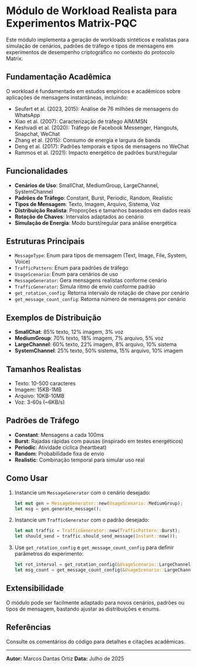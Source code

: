 # Módulo de Workload Realista para Experimentos Matrix-PQC

Este módulo implementa a geração de workloads sintéticos e realistas para simulação de cenários, padrões de tráfego e tipos de mensagens em experimentos de desempenho criptográfico no contexto do protocolo Matrix.

## Fundamentação Acadêmica

O workload é fundamentado em estudos empíricos e acadêmicos sobre aplicações de mensagens instantâneas, incluindo:
- Seufert et al. (2023, 2015): Análise de 76 milhões de mensagens do WhatsApp
- Xiao et al. (2007): Caracterização de tráfego AIM/MSN
- Keshvadi et al. (2020): Tráfego de Facebook Messenger, Hangouts, Snapchat, WeChat
- Zhang et al. (2015): Consumo de energia e largura de banda
- Deng et al. (2017): Padrões temporais e tipos de mensagens no WeChat
- Rammos et al. (2021): Impacto energético de padrões burst/regular

## Funcionalidades

- **Cenários de Uso**: SmallChat, MediumGroup, LargeChannel, SystemChannel
- **Padrões de Tráfego**: Constant, Burst, Periodic, Random, Realistic
- **Tipos de Mensagem**: Texto, Imagem, Arquivo, Sistema, Voz
- **Distribuição Realista**: Proporções e tamanhos baseados em dados reais
- **Rotação de Chaves**: Intervalos adaptados ao cenário
- **Simulação de Energia**: Modo burst/regular para análise energética

## Estruturas Principais

- `MessageType`: Enum para tipos de mensagem (Text, Image, File, System, Voice)
- `TrafficPattern`: Enum para padrões de tráfego
- `UsageScenario`: Enum para cenários de uso
- `MessageGenerator`: Gera mensagens realistas conforme cenário
- `TrafficGenerator`: Simula ritmo de envio conforme padrão
- `get_rotation_config`: Retorna intervalo de rotação de chave por cenário
- `get_message_count_config`: Retorna número de mensagens por cenário

## Exemplos de Distribuição

- **SmallChat**: 85% texto, 12% imagem, 3% voz
- **MediumGroup**: 70% texto, 18% imagem, 7% arquivo, 5% voz
- **LargeChannel**: 60% texto, 22% imagem, 8% arquivo, 10% sistema
- **SystemChannel**: 25% texto, 50% sistema, 15% arquivo, 10% imagem

## Tamanhos Realistas
- Texto: 10-500 caracteres
- Imagem: 15KB-1MB
- Arquivo: 10KB-10MB
- Voz: 3-60s (~6KB/s)

## Padrões de Tráfego
- **Constant**: Mensagens a cada 100ms
- **Burst**: Rajadas rápidas com pausas (inspirado em testes energéticos)
- **Periodic**: Atividade cíclica (heartbeat)
- **Random**: Probabilidade fixa de envio
- **Realistic**: Combinação temporal para simular uso real

## Como Usar

1. Instancie um `MessageGenerator` com o cenário desejado:
   ```rust
   let mut gen = MessageGenerator::new(UsageScenario::MediumGroup);
   let msg = gen.generate_message();
   ```
2. Instancie um `TrafficGenerator` com o padrão desejado:
   ```rust
   let mut traffic = TrafficGenerator::new(TrafficPattern::Burst);
   let should_send = traffic.should_send_message(Instant::now());
   ```
3. Use `get_rotation_config` e `get_message_count_config` para definir parâmetros do experimento:
   ```rust
   let rot_interval = get_rotation_config(&UsageScenario::LargeChannel);
   let msg_count = get_message_count_config(&UsageScenario::LargeChannel);
   ```

## Extensibilidade

O módulo pode ser facilmente adaptado para novos cenários, padrões ou tipos de mensagem, bastando ajustar as distribuições e enums.

## Referências
Consulte os comentários do código para detalhes e citações acadêmicas.

---
**Autor:** Marcos Dantas Ortiz
**Data:** Julho de 2025
